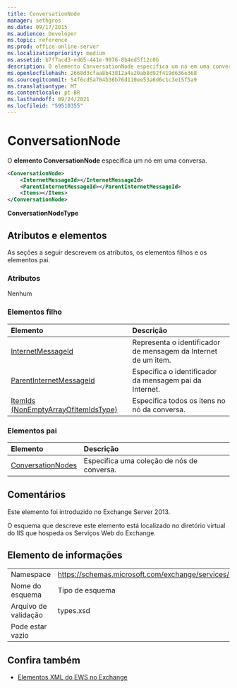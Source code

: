 ```yaml
---
title: ConversationNode
manager: sethgros
ms.date: 09/17/2015
ms.audience: Developer
ms.topic: reference
ms.prod: office-online-server
ms.localizationpriority: medium
ms.assetid: b7f7acd3-ed65-441e-9976-8b4ed5f12c0b
description: O elemento ConversationNode especifica um nó em uma conversa.
ms.openlocfilehash: 2668d3cfaa8b43812a4a20ab8d92f419d636e368
ms.sourcegitcommit: 54f6cd5a704b36b76d110ee53a6d6c1c3e15f5a9
ms.translationtype: MT
ms.contentlocale: pt-BR
ms.lasthandoff: 09/24/2021
ms.locfileid: "59510355"
---
```

# <a name="conversationnode"></a>ConversationNode

O **elemento ConversationNode** especifica um nó em uma conversa. 
  
```XML
<ConversationNode>
    <InternetMessageId></InternetMessageId>
    <ParentInternetMessageId></ParentInternetMessageId>
    <Items></Items>
</ConversationNode>
```

 **ConversationNodeType**
## <a name="attributes-and-elements"></a>Atributos e elementos

As seções a seguir descrevem os atributos, os elementos filhos e os elementos pai.
  
### <a name="attributes"></a>Atributos

Nenhum
  
### <a name="child-elements"></a>Elementos filho

|**Elemento**|**Descrição**|
|:-----|:-----|
|[InternetMessageId](internetmessageid.md) <br/> |Representa o identificador de mensagem da Internet de um item.  <br/> |
|[ParentInternetMessageId](parentinternetmessageid.md) <br/> |Especifica o identificador da mensagem pai da Internet.  <br/> |
|[ItemIds (NonEmptyArrayOfItemIdsType)](itemids-nonemptyarrayofitemidstype.md) <br/> |Especifica todos os itens no nó da conversa.  <br/> |
   
### <a name="parent-elements"></a>Elementos pai

|**Elemento**|**Descrição**|
|:-----|:-----|
|[ConversationNodes](conversationnodes.md) <br/> |Especifica uma coleção de nós de conversa.  <br/> |
   
## <a name="remarks"></a>Comentários

Este elemento foi introduzido no Exchange Server 2013.
  
O esquema que descreve este elemento está localizado no diretório virtual do IIS que hospeda os Serviços Web do Exchange.
  
## <a name="element-information"></a>Elemento de informações

|||
|:-----|:-----|
|Namespace  <br/> |https://schemas.microsoft.com/exchange/services/2006/types  <br/> |
|Nome do esquema  <br/> |Tipo de esquema  <br/> |
|Arquivo de validação  <br/> |types.xsd  <br/> |
|Pode estar vazio  <br/> ||
   
## <a name="see-also"></a>Confira também



- [Elementos XML do EWS no Exchange](ews-xml-elements-in-exchange.md)

